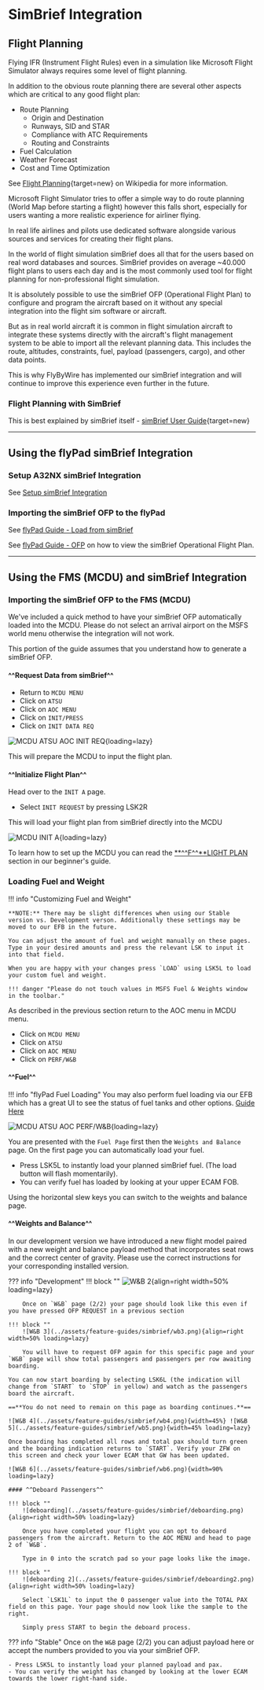 # SimBrief Integration

## Flight Planning

Flying IFR (Instrument Flight Rules) even in a simulation like Microsoft Flight Simulator always requires some level of flight planning.

In addition to the obvious route planning there are several other aspects which are critical to any good flight plan:

- Route Planning
    - Origin and Destination
    - Runways, SID and STAR
    - Compliance with ATC Requirements
    - Routing and Constraints
- Fuel Calculation
- Weather Forecast
- Cost and Time Optimization

See [Flight Planning](https://en.wikipedia.org/wiki/Flight_planning){target=new} on Wikipedia for more information.

Microsoft Flight Simulator tries to offer a simple way to do route planning (World Map before starting a flight) however this falls short, especially for users wanting a more realistic experience for airliner flying.

In real life airlines and pilots use dedicated software alongside various sources and services for creating their flight plans.

In the world of flight simulation simBrief does all that for the users based on real word databases and sources. SimBrief provides on average ~40.000 flight plans to users each day and is the most commonly used tool for flight planning for non-professional flight simulation.

It is absolutely possible to use the simBrief OFP (Operational Flight Plan) to configure and program the aircraft based on it without any special integration into the flight sim software or aircraft.

But as in real world aircraft it is common in flight simulation aircraft to integrate these systems directly with the aircraft's flight management system to be able to import all the relevant planning data. This includes the route, altitudes, constraints, fuel, payload (passengers, cargo), and other data points.

This is why FlyByWire has implemented our simBrief integration and will continue to improve this experience even further in the future.

### Flight Planning with SimBrief

This is best explained by simBrief itself - [simBrief User Guide](https://www.simbrief.com/system/guide.php){target=new}

---

## Using the flyPad simBrief Integration

### Setup A32NX simBrief Integration

See [Setup simBrief Integration](flyPad/settings.md#simbrief-integration)

### Importing the simBrief OFP to the flyPad

See [flyPad Guide - Load from simBrief](flyPad/dashboard.md#load-from-simbrief)

See [flyPad Guide - OFP](flyPad/dispatch.md#ofp-page) on how to view the simBrief Operational Flight Plan.

---

## Using the FMS (MCDU) and simBrief Integration

### Importing the simBrief OFP to the FMS (MCDU)

We've included a quick method to have your simBrief OFP automatically loaded into the MCDU. Please do not select an arrival airport on the MSFS world menu otherwise the integration will not work.

This portion of the guide assumes that you understand how to generate a simBrief OFP.

<!--#### ^^SimBrief MCDU Setup^^

Enter your simBrief username. Upon entering your username the MCDU will convert it into an ID number. Please ensure you have no special characters in your username OR use the ID number found before generating your OFP.

* Click on `MCDU MENU`
* Click on `OPTIONS`
* Click on `AOC`
* Click on `SIMBRIEF`-->

#### ^^Request Data from simBrief^^

* Return to `MCDU MENU`
* Click on `ATSU`
* Click on `AOC MENU`
* Click on `INIT/PRESS`
* Click on `INIT DATA REQ`

![MCDU ATSU AOC INIT REQ](../../fbw-a32nx/assets/feature-guides/simbrief/mcdu2.png "MCDU ATSU AOC INIT REQ"){loading=lazy}

This will prepare the MCDU to input the flight plan.

#### ^^Initialize Flight Plan^^

Head over to the `INIT A` page.

* Select `INIT REQUEST` by pressing LSK2R

This will load your flight plan from simBrief directly into the MCDU

![MCDU INIT A](../../fbw-a32nx/assets/feature-guides/simbrief/mcdu1b.png "MCDU INIT A"){loading=lazy}

To learn how to set up the MCDU you can read the [**^^F^^**LIGHT PLAN](../../pilots-corner/beginner-guide/preparing-mcdu.md#flight-plan) section in our beginner's guide.

### Loading Fuel and Weight

!!! info "Customizing Fuel and Weight"

    **NOTE:** There may be slight differences when using our Stable version vs. Development verson. Additionally these settings may be moved to our EFB in the future.    

    You can adjust the amount of fuel and weight manually on these pages. Type in your desired amounts and press the relevant LSK to input it into that field. 

    When you are happy with your changes press `LOAD` using LSK5L to load your custom fuel and weight.

    !!! danger "Please do not touch values in MSFS Fuel & Weights window in the toolbar."

As described in the previous section return to the AOC menu in MCDU menu.

* Click on `MCDU MENU`
* Click on `ATSU`
* Click on `AOC MENU`
* Click on `PERF/W&B`

#### ^^Fuel^^

!!! info "flyPad Fuel Loading"
    You may also perform fuel loading via our EFB which has a great UI to see the status of fuel tanks and other options. [Guide Here](flyPad/dispatch.md#fuel-page)

![MCDU ATSU AOC PERF/W&B](../../fbw-a32nx/assets/feature-guides/simbrief/mcdu3.png "MCDU ATSU AOC PERF/W&B"){loading=lazy}

You are presented with the `Fuel Page` first then the `Weights and Balance` page. On the first page you can automatically load your fuel.

* Press LSK5L to instantly load your planned simBrief fuel. (The load button will flash momentarily).
* You can verify fuel has loaded by looking at your upper ECAM FOB.

Using the horizontal slew keys you can switch to the weights and balance page.

#### ^^Weights and Balance^^

<style>
.md-typeset details {
    display: flow-root;
    overflow: visible;
    padding-top: 0;
    font-size: 0.8rem;
}
.md-typeset .admonition-title, .md-typeset summary {
    background-color: rgba(68,138,255,.1);
    border-left: .2rem solid #448aff;
    font-weight: 700;
    font-size: 0.7rem;
    margin: 0 -.6rem 0 -.8rem;
    padding: .4rem .6rem .4rem 2rem;
    position: relative;
}
</style>

In our development version we have introduced a new flight model paired with a new weight and balance payload method that incorporates seat rows and the correct center of gravity. Please use the correct instructions for your corresponding installed version.

??? info "Development"
    !!! block ""
        ![W&B 2](../assets/feature-guides/simbrief/wb2.png){align=right width=50% loading=lazy}

        Once on `W&B` page (2/2) your page should look like this even if you have pressed OFP REQUEST in a previous section

    !!! block ""
        ![W&B 3](../assets/feature-guides/simbrief/wb3.png){align=right width=50% loading=lazy}

        You will have to request OFP again for this specific page and your `W&B` page will show total passengers and passengers per row awaiting boarding.

    You can now start boarding by selecting LSK6L (the indication will change from `START` to `STOP` in yellow) and watch as the passengers board the aircraft. 

    ==**You do not need to remain on this page as boarding continues.**==

    ![W&B 4](../assets/feature-guides/simbrief/wb4.png){width=45%} ![W&B 5](../assets/feature-guides/simbrief/wb5.png){width=45% loading=lazy}

    Once boarding has completed all rows and total pax should turn green and the boarding indication returns to `START`. Verify your ZFW on this screen and check your lower ECAM that GW has been updated. 

    ![W&B 6](../assets/feature-guides/simbrief/wb6.png){width=90% loading=lazy}

    #### ^^Deboard Passengers^^

    !!! block ""
        ![deboarding](../assets/feature-guides/simbrief/deboarding.png){align=right width=50% loading=lazy}

        Once you have completed your flight you can opt to deboard passengers from the aircraft. Return to the AOC MENU and head to page 2 of `W&B`. 

        Type in 0 into the scratch pad so your page looks like the image.

    !!! block ""    
        ![deboarding 2](../assets/feature-guides/simbrief/deboarding2.png){align=right width=50% loading=lazy}

        Select `LSK1L` to input the 0 passenger value into the TOTAL PAX field on this page. Your page should now look like the sample to the right.

        Simply press START to begin the deboard process.

??? info "Stable"
    Once on the `W&B` page (2/2) you can adjust payload here or accept the numbers provided to you via your simBrief OFP.

    - Press LSK5L to instantly load your planned payload and pax.
    - You can verify the weight has changed by looking at the lower ECAM towards the lower right-hand side.

